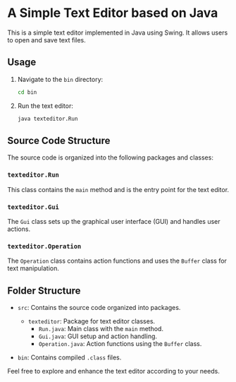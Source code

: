 # A Simple Text Editor based on Java

This is a simple text editor implemented in Java using Swing. It allows users to open and save text files.

## Usage

1. Navigate to the `bin` directory:

    ```bash
    cd bin
    ```

2. Run the text editor:

    ```bash
    java texteditor.Run
    ```

## Source Code Structure

The source code is organized into the following packages and classes:

### `texteditor.Run`

This class contains the `main` method and is the entry point for the text editor.

### `texteditor.Gui`

The `Gui` class sets up the graphical user interface (GUI) and handles user actions.

### `texteditor.Operation`

The `Operation` class contains action functions and uses the `Buffer` class for text manipulation.

## Folder Structure

- `src`: Contains the source code organized into packages.
  - `texteditor`: Package for text editor classes.
    - `Run.java`: Main class with the `main` method.
    - `Gui.java`: GUI setup and action handling.
    - `Operation.java`: Action functions using the `Buffer` class.

- `bin`: Contains compiled `.class` files.

Feel free to explore and enhance the text editor according to your needs.
